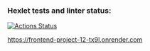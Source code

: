 ### Hexlet tests and linter status:
[![Actions Status](https://github.com/Egorpuzik/frontend-project-12/actions/workflows/hexlet-check.yml/badge.svg)](https://github.com/Egorpuzik/frontend-project-12/actions)

https://frontend-project-12-tx9l.onrender.com
 